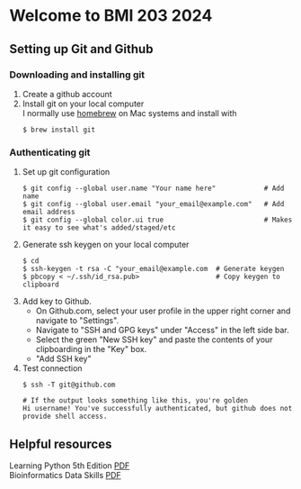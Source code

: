 # Welcome to BMI 203 2024

## Setting up Git and Github
### Downloading and installing git
1. Create a github account
2. Install git on your local computer <br/>
    I normally use [homebrew](https://brew.sh/) on Mac systems and install with
    ```
    $ brew install git
    ```

### Authenticating git
1. Set up git configuration
    ```
    $ git config --global user.name "Your name here"            # Add name
    $ git config --global user.email "your_email@example.com"   # Add email address
    $ git config --global color.ui true                         # Makes it easy to see what's added/staged/etc
    ```
2. Generate ssh keygen on your local computer
    ```
    $ cd       
    $ ssh-keygen -t rsa -C "your_email@example.com  # Generate keygen
    $ pbcopy < ~/.ssh/id_rsa.pub>                   # Copy keygen to clipboard
    ```
3. Add key to Github.
    * On Github.com, select your user profile in the upper right corner and navigate to "Settings".
    * Navigate to "SSH and GPG keys" under "Access" in the left side bar.
    * Select the green "New SSH key" and paste the contents of your clipboarding in the "Key" box.
    * "Add SSH key" 
4. Test connection
    ```
    $ ssh -T git@github.com

    # If the output looks something like this, you're golden
    Hi username! You've successfully authenticated, but github does not provide shell access.
    ```
## Helpful resources
Learning Python 5th Edition [PDF](https://edu.anarcho-copy.org/Programming%20Languages/Python/Learning%20Python,%205th%20Edition.pdf) <br />
Bioinformatics Data Skills [PDF](https://womengovtcollegevisakha.ac.in/departments/Bioinformatics%20Data%20Skills%20Reproducible%20and%20Robust%20Research%20with%20Open%20Source%20Tools%20by%20Vince%20Buffalo.pdf) <br />